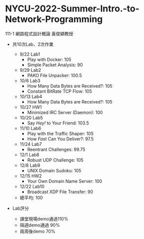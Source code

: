 # NYCU-2022-Summer-Intro.-to-Network-Programming
111-1 網路程式設計概論 黃俊穎教授

- 共10次Lab、2次作業
  - 9/22 Lab1
    - Play with Docker: 105
    - Simple Packet Analysis: 90
  - 9/29 Lab2
    - PAKO File Unpacker: 100.5
  - 10/6 Lab3
    - How Many Data Bytes are Received?: 105
    - Constant BitRate TCP Flow: 105
  - 10/13 Lab4
    - How Many Data Bytes are Received?: 105
  - 10/27 HW1
    - Minimized IRC Server (Daemon): 100
  - 10/20 Lab5
    - Say *Hey!* to Your Friend: 103.5
  - 11/10 Lab6
    - Play with the Traffic Shaper: 105
    - How *Fast* Can You Deliver?: 97.5
  - 11/24 Lab7
    - Reentrant Challenges: 99.75
  - 12/1 Lab8
    - Robust UDP Challenge: 105
  - 12/8 Lab9
    - UNIX Domain Sudoku: 105
  - 12/15 HW2
    - Your Own Domain Name Server: 100
  - 12/22 Lab10
    - Broadcast XDP File Transfer: 90
  - 總平均: 100
 
- Lab評分
  - 課堂現場demo通過110%
  - 隔週demo通過 90%
  - 兩周後demo 70%
